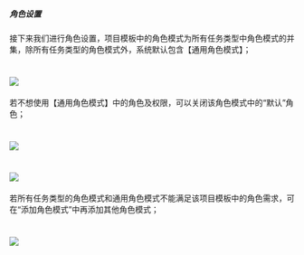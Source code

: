 ##### 角色设置

接下来我们进行角色设置，项目模板中的角色模式为所有任务类型中角色模式的并集，除所有任务类型的角色模式外，系统默认包含【通用角色模式】；

# ![](/assets/11角色设置1.png)

若不想使用【通用角色模式】中的角色及权限，可以关闭该角色模式中的“默认”角色；

# ![](/assets/11角色设置2.png)

# ![](/assets/11角色设置3.png)

若所有任务类型的角色模式和通用角色模式不能满足该项目模板中的角色需求，可在“添加角色模式”中再添加其他角色模式；

# ![](/assets/11角色设置4.png)



